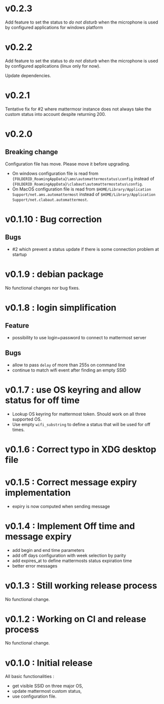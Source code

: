 # v0.2.3 
Add feature to set the status to *do not disturb* when the microphone is used
by configured applications for windows platform 

# v0.2.2 

Add feature to set the status to *do not disturb* when the microphone is used
by configured applications (linux only for now).

Update dependencies.


# v0.2.1 

Tentative fix for #2 where mattermosr instance does not always take the 
custom status into account despite returning 200.

# v0.2.0 

## Breaking change
Configuration file has move. Please move it before upgrading.
- On windows configuration file is read from `{FOLDERID_RoamingAppData}\ams\automattermostatus\config` instead of `{FOLDERID_RoamingAppData}\clabaut\automattermostatus\config`.
- On MacOS  configuration file is read from `$HOME/Library/Application Support/net.ams.automattermost` instead of `$HOME/Library/Application Support/net.clabaut.automattermost`.

# v0.1.10 : Bug correction

## Bugs

- #2 which prevent a status update if there is some connection problem at
  startup

# v0.1.9 : debian package

No functional changes nor bug fixes.

# v0.1.8 : login simplification

## Feature

- possibility to use login+password to connect to mattermost server

## Bugs

- allow to pass `delay` of more than 255s on command line
- continue to match wifi event after finding an empty SSID

# v0.1.7 : use OS keyring and allow status for off time

- Lookup OS keyring for mattermost token.  Should work on all three supported OS.
- Use empty `wifi_substring` to define a status that will be used for off
  times.

# v0.1.6 : Correct typo in XDG desktop file

# v0.1.5 : Correct message expiry implementation

- expiry is now computed when sending message

# v0.1.4 : Implement Off time and message expiry

- add begin and end time parameters
- add off days configuration with week selection by parity
- add expires_at to define mattermosts status expiration time
- better error messages

# v0.1.3 : Still working release process

No functional change.

# v0.1.2 : Working on CI and release process
No functional change.

# v0.1.0 : Initial release
All basic functionalities :
- get visible SSID on three major OS,
- update mattermost custom status,
- use configuration file.
